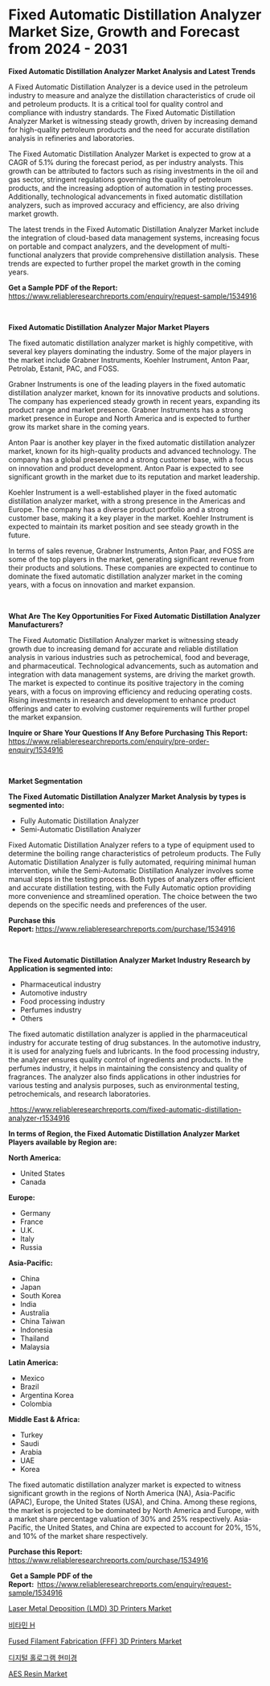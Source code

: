<p><h1>Fixed Automatic Distillation Analyzer Market Size, Growth and Forecast from 2024 - 2031</h1></p><p><strong>Fixed Automatic Distillation Analyzer Market Analysis and Latest Trends</strong></p>
<p><p>A Fixed Automatic Distillation Analyzer is a device used in the petroleum industry to measure and analyze the distillation characteristics of crude oil and petroleum products. It is a critical tool for quality control and compliance with industry standards. The Fixed Automatic Distillation Analyzer Market is witnessing steady growth, driven by increasing demand for high-quality petroleum products and the need for accurate distillation analysis in refineries and laboratories.</p><p>The Fixed Automatic Distillation Analyzer Market is expected to grow at a CAGR of 5.1% during the forecast period, as per industry analysts. This growth can be attributed to factors such as rising investments in the oil and gas sector, stringent regulations governing the quality of petroleum products, and the increasing adoption of automation in testing processes. Additionally, technological advancements in fixed automatic distillation analyzers, such as improved accuracy and efficiency, are also driving market growth.</p><p>The latest trends in the Fixed Automatic Distillation Analyzer Market include the integration of cloud-based data management systems, increasing focus on portable and compact analyzers, and the development of multi-functional analyzers that provide comprehensive distillation analysis. These trends are expected to further propel the market growth in the coming years.</p></p>
<p><strong>Get a Sample PDF of the Report:&nbsp;</strong> <a href="https://www.reliableresearchreports.com/enquiry/request-sample/1534916">https://www.reliableresearchreports.com/enquiry/request-sample/1534916</a></p>
<p>&nbsp;</p>
<p><strong>Fixed Automatic Distillation Analyzer Major Market Players</strong></p>
<p><p>The fixed automatic distillation analyzer market is highly competitive, with several key players dominating the industry. Some of the major players in the market include Grabner Instruments, Koehler Instrument, Anton Paar, Petrolab, Estanit, PAC, and FOSS.</p><p>Grabner Instruments is one of the leading players in the fixed automatic distillation analyzer market, known for its innovative products and solutions. The company has experienced steady growth in recent years, expanding its product range and market presence. Grabner Instruments has a strong market presence in Europe and North America and is expected to further grow its market share in the coming years.</p><p>Anton Paar is another key player in the fixed automatic distillation analyzer market, known for its high-quality products and advanced technology. The company has a global presence and a strong customer base, with a focus on innovation and product development. Anton Paar is expected to see significant growth in the market due to its reputation and market leadership.</p><p>Koehler Instrument is a well-established player in the fixed automatic distillation analyzer market, with a strong presence in the Americas and Europe. The company has a diverse product portfolio and a strong customer base, making it a key player in the market. Koehler Instrument is expected to maintain its market position and see steady growth in the future.</p><p>In terms of sales revenue, Grabner Instruments, Anton Paar, and FOSS are some of the top players in the market, generating significant revenue from their products and solutions. These companies are expected to continue to dominate the fixed automatic distillation analyzer market in the coming years, with a focus on innovation and market expansion.</p></p>
<p>&nbsp;</p>
<p><strong>What Are The Key Opportunities For Fixed Automatic Distillation Analyzer Manufacturers?</strong></p>
<p><p>The Fixed Automatic Distillation Analyzer market is witnessing steady growth due to increasing demand for accurate and reliable distillation analysis in various industries such as petrochemical, food and beverage, and pharmaceutical. Technological advancements, such as automation and integration with data management systems, are driving the market growth. The market is expected to continue its positive trajectory in the coming years, with a focus on improving efficiency and reducing operating costs. Rising investments in research and development to enhance product offerings and cater to evolving customer requirements will further propel the market expansion.</p></p>
<p><strong>Inquire or Share Your Questions If Any Before Purchasing This Report:</strong> <a href="https://www.reliableresearchreports.com/enquiry/pre-order-enquiry/1534916">https://www.reliableresearchreports.com/enquiry/pre-order-enquiry/1534916</a></p>
<p>&nbsp;</p>
<p><strong>Market Segmentation</strong></p>
<p><strong>The Fixed Automatic Distillation Analyzer Market Analysis by types is segmented into:</strong></p>
<p><ul><li>Fully Automatic Distillation Analyzer</li><li>Semi-Automatic Distillation Analyzer</li></ul></p>
<p><p>Fixed Automatic Distillation Analyzer refers to a type of equipment used to determine the boiling range characteristics of petroleum products. The Fully Automatic Distillation Analyzer is fully automated, requiring minimal human intervention, while the Semi-Automatic Distillation Analyzer involves some manual steps in the testing process. Both types of analyzers offer efficient and accurate distillation testing, with the Fully Automatic option providing more convenience and streamlined operation. The choice between the two depends on the specific needs and preferences of the user.</p></p>
<p><strong>Purchase this Report:&nbsp;</strong><a href="https://www.reliableresearchreports.com/purchase/1534916">https://www.reliableresearchreports.com/purchase/1534916</a></p>
<p>&nbsp;</p>
<p><strong>The Fixed Automatic Distillation Analyzer Market Industry Research by Application is segmented into:</strong></p>
<p><ul><li>Pharmaceutical industry</li><li>Automotive industry</li><li>Food processing industry</li><li>Perfumes industry</li><li>Others</li></ul></p>
<p><p>The fixed automatic distillation analyzer is applied in the pharmaceutical industry for accurate testing of drug substances. In the automotive industry, it is used for analyzing fuels and lubricants. In the food processing industry, the analyzer ensures quality control of ingredients and products. In the perfumes industry, it helps in maintaining the consistency and quality of fragrances. The analyzer also finds applications in other industries for various testing and analysis purposes, such as environmental testing, petrochemicals, and research laboratories.</p></p>
<p><a href="https://www.reliableresearchreports.com/fixed-automatic-distillation-analyzer-r1534916">&nbsp;https://www.reliableresearchreports.com/fixed-automatic-distillation-analyzer-r1534916</a></p>
<p><strong>In terms of Region, the Fixed Automatic Distillation Analyzer Market Players available by Region are:</strong></p>
<p>
    <p> <strong> North America: </strong>
        <ul>
            <li>United States</li>
            <li>Canada</li>
        </ul>
        </p> 
    <p> <strong> Europe: </strong>
        <ul>
            <li>Germany</li>
            <li>France</li>
            <li>U.K.</li>
            <li>Italy</li>
            <li>Russia</li>
        </ul>
        </p> 
    <p> <strong> Asia-Pacific: </strong>
        <ul>
            <li>China</li>
            <li>Japan</li>
            <li>South Korea</li>
            <li>India</li>
            <li>Australia</li>
            <li>China Taiwan</li>
            <li>Indonesia</li>
            <li>Thailand</li>
            <li>Malaysia</li>
        </ul>
        </p> 
    <p> <strong> Latin America: </strong>
        <ul>
            <li>Mexico</li>
            <li>Brazil</li>
            <li>Argentina Korea</li>
            <li>Colombia</li>
        </ul>
        </p> 
    <p> <strong> Middle East & Africa: </strong>
        <ul>
            <li>Turkey</li>
            <li>Saudi</li>
            <li>Arabia</li>
            <li>UAE</li>
            <li>Korea</li>
        </ul>
    </p>
    </p>
<p><p>The fixed automatic distillation analyzer market is expected to witness significant growth in the regions of North America (NA), Asia-Pacific (APAC), Europe, the United States (USA), and China. Among these regions, the market is projected to be dominated by North America and Europe, with a market share percentage valuation of 30% and 25% respectively. Asia-Pacific, the United States, and China are expected to account for 20%, 15%, and 10% of the market share respectively.</p></p>
<p><strong>Purchase this Report: </strong><a href="https://www.reliableresearchreports.com/purchase/1534916">https://www.reliableresearchreports.com/purchase/1534916</a></p>
<p>&nbsp;<strong>Get a Sample PDF of the Report:&nbsp;&nbsp;</strong><a href="https://www.reliableresearchreports.com/enquiry/request-sample/1534916">https://www.reliableresearchreports.com/enquiry/request-sample/1534916</a></p>
<p><strong></strong></p>
<p><p><a href="https://github.com/wusalecollins540tpqoz/Market-Research-Report-List-2/blob/main/laser-metal-deposition-lmd-3d-printers-market.md">Laser Metal Deposition (LMD) 3D Printers Market</a></p><p><a href="https://github.com/vs10l4sfg5c/Market-Research-Report-List-1/blob/main/608832737068.md">비타민 H</a></p><p><a href="https://github.com/pjcfca/Market-Research-Report-List-2/blob/main/fused-filament-fabrication-fff-3d-printers-market.md">Fused Filament Fabrication (FFF) 3D Printers Market</a></p><p><a href="https://github.com/Skyleitney456456/Market-Research-Report-List-1/blob/main/110945737069.md">디지털 홀로그램 현미경</a></p><p><a href="https://issuu.com/reportprime-2/docs/aes-resin-market-size-2030.pptx">AES Resin Market</a></p></p>